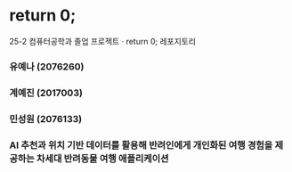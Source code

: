 # return 0;
25-2 컴퓨터공학과 졸업 프로젝트 · return 0; 레포지토리

### 유예나 (2076260)
### 계예진 (2017003)
### 민성원 (2076133)

### AI 추천과 위치 기반 데이터를 활용해 반려인에게 개인화된 여행 경험을 제공하는 차세대 반려동물 여행 애플리케이션

